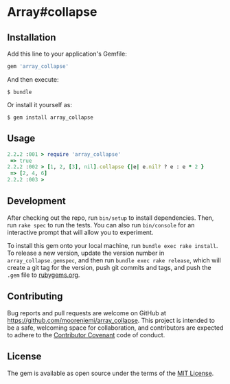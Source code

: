 # Array#collapse


## Installation

Add this line to your application's Gemfile:

```ruby
gem 'array_collapse'
```

And then execute:

    $ bundle

Or install it yourself as:

    $ gem install array_collapse

## Usage

```ruby
2.2.2 :001 > require 'array_collapse'
 => true
2.2.2 :002 > [1, 2, [3], nil].collapse {|e| e.nil? ? e : e * 2 }
 => [2, 4, 6]
2.2.2 :003 >
```

## Development

After checking out the repo, run `bin/setup` to install dependencies. Then, run `rake spec` to run the tests. You can also run `bin/console` for an interactive prompt that will allow you to experiment.

To install this gem onto your local machine, run `bundle exec rake install`. To release a new version, update the version number in `array_collapse.gemspec`, and then run `bundle exec rake release`, which will create a git tag for the version, push git commits and tags, and push the `.gem` file to [rubygems.org](https://rubygems.org).

## Contributing

Bug reports and pull requests are welcome on GitHub at
https://github.com/mooreniemi/array_collapse. This project is intended to
be a safe, welcoming space for collaboration, and contributors are
expected to adhere to the [Contributor
Covenant](http://contributor-covenant.org) code of conduct.


## License

The gem is available as open source under the terms of the [MIT License](http://opensource.org/licenses/MIT).
